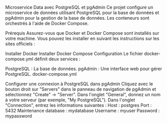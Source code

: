 Microservice Data avec PostgreSQL et pgAdmin
Ce projet configure un microservice de données utilisant PostgreSQL pour la base de données et pgAdmin pour la gestion de la base de données. Les conteneurs sont orchestrés à l'aide de Docker Compose.

Prérequis
Assurez-vous que Docker et Docker Compose sont installés sur votre machine. Vous pouvez les installer en suivant les instructions sur les sites officiels :

Installer Docker
Installer Docker Compose
Configuration
Le fichier docker-compose.yml définit deux services :

PostgreSQL : La base de données.
pgAdmin : Une interface web pour gérer PostgreSQL.
docker-compose.yml


Configurer une connexion à PostgreSQL dans pgAdmin
Cliquez avec le bouton droit sur "Servers" dans le panneau de navigation de pgAdmin et sélectionnez "Create" -> "Server".
Dans l'onglet "General", donnez un nom à votre serveur (par exemple, "My PostgreSQL").
Dans l'onglet "Connection", entrez les informations suivantes :
Host : postgres
Port : 5432
Maintenance database : mydatabase
Username : myuser
Password : mypassword
